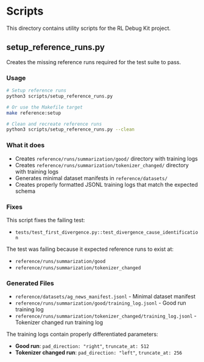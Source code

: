 # Scripts

This directory contains utility scripts for the RL Debug Kit project.

## setup_reference_runs.py

Creates the missing reference runs required for the test suite to pass.

### Usage

```bash
# Setup reference runs
python3 scripts/setup_reference_runs.py

# Or use the Makefile target
make reference:setup

# Clean and recreate reference runs
python3 scripts/setup_reference_runs.py --clean
```

### What it does

- Creates `reference/runs/summarization/good/` directory with training logs
- Creates `reference/runs/summarization/tokenizer_changed/` directory with training logs  
- Generates minimal dataset manifests in `reference/datasets/`
- Creates properly formatted JSONL training logs that match the expected schema

### Fixes

This script fixes the failing test:
- `tests/test_first_divergence.py::test_divergence_cause_identification`

The test was failing because it expected reference runs to exist at:
- `reference/runs/summarization/good`
- `reference/runs/summarization/tokenizer_changed`

### Generated Files

- `reference/datasets/ag_news_manifest.jsonl` - Minimal dataset manifest
- `reference/runs/summarization/good/training_log.jsonl` - Good run training log
- `reference/runs/summarization/tokenizer_changed/training_log.jsonl` - Tokenizer changed run training log

The training logs contain properly differentiated parameters:
- **Good run**: `pad_direction: "right"`, `truncate_at: 512`
- **Tokenizer changed run**: `pad_direction: "left"`, `truncate_at: 256`